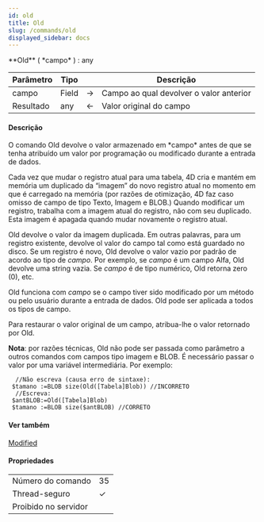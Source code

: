```yaml
---
id: old
title: Old
slug: /commands/old
displayed_sidebar: docs
---
```


<!--REF #_command_.Old.Syntax-->**Old** ( *campo* ) : any<!-- END REF-->
<!--REF #_command_.Old.Params-->
| Parâmetro | Tipo |  | Descrição |
| --- | --- | --- | --- |
| campo | Field | &#8594;  | Campo ao qual devolver o valor anterior |
| Resultado | any | &#8592; | Valor original do campo |

<!-- END REF-->

#### Descrição 

<!--REF #_command_.Old.Summary-->O comando Old devolve o valor armazenado em *campo* antes de que se tenha atribuído um valor por programação ou modificado durante a entrada de dados.<!-- END REF--> 

Cada vez que mudar o registro atual para uma tabela, 4D cria e mantém em memória um duplicado da “imagem” do novo registro atual no momento em que é carregado na memória (por razões de otimização, 4D faz caso omisso de campo de tipo Texto, Imagem e BLOB.) Quando modificar um registro, trabalha com a imagem atual do registro, não com seu duplicado. Esta imagem é apagada quando mudar novamente o registro atual.

Old devolve o valor da imagem duplicada. Em outras palavras, para um registro existente, devolve ol valor do campo tal como está guardado no disco. Se um registro é novo, Old devolve o valor vazio por padrão de acordo ao tipo de *campo*. Por exemplo, se *campo* é um campo Alfa, Old devolve uma string vazia. Se *campo* é de tipo numérico, Old retorna zero (0), etc.

Old funciona com *campo* se o campo tiver sido modificado por um método ou pelo usuário durante a entrada de dados. Old pode ser aplicada a todos os tipos de campo.

Para restaurar o valor original de um campo, atribua-lhe o valor retornado por Old.

**Nota**: por razões técnicas, Old não pode ser passada como parâmetro a outros comandos com campos tipo imagem e BLOB. É necessário passar o valor por uma variável intermediária. Por exemplo:

```4d
  //Não escreva (causa erro de sintaxe):
 $tamano :=BLOB size(Old([Tabela]Blob)) //INCORRETO
  //Escreva:
 $antBLOB:=Old([Tabela]Blob)
 $tamano :=BLOB size($antBLOB) //CORRETO
```

#### Ver também 

[Modified](modified.md)  

#### Propriedades
|  |  |
| --- | --- |
| Número do comando | 35 |
| Thread-seguro | &check; |
| Proibido no servidor ||


